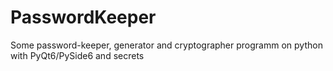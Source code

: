 # PasswordKeeper
Some password-keeper, generator and cryptographer programm on python with PyQt6/PySide6 and secrets
